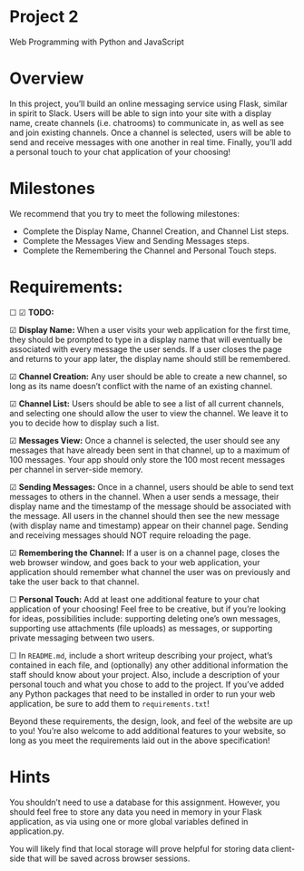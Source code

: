 # Project 2

Web Programming with Python and JavaScript

# Overview
In this project, you’ll build an online messaging service using Flask, similar in spirit to Slack. Users will be able to sign into your site with a display name, create channels (i.e. chatrooms) to communicate in, as well as see and join existing channels. Once a channel is selected, users will be able to send and receive messages with one another in real time. Finally, you’ll add a personal touch to your chat application of your choosing!

# Milestones
We recommend that you try to meet the following milestones:
- Complete the Display Name, Channel Creation, and Channel List steps.
- Complete the Messages View and Sending Messages steps.
- Complete the Remembering the Channel and Personal Touch steps.


# Requirements:

☐
☑︎
**TODO:**

☑︎ **Display Name:** When a user visits your web application for the first time, they should be prompted to type in a display name that will eventually be associated with every message the user sends. If a user closes the page and returns to your app later, the display name should still be remembered.

︎︎☑︎︎ **Channel Creation:** Any user should be able to create a new channel, so long as its name doesn’t conflict with the name of an existing channel.

︎︎☑︎︎ **Channel List:** Users should be able to see a list of all current channels, and selecting one should allow the user to view the channel. We leave it to you to decide how to display such a list.

☑︎ **Messages View:** Once a channel is selected, the user should see any messages that have already been sent in that channel, up to a maximum of 100 messages. Your app should only store the 100 most recent messages per channel in server-side memory.

☑︎ **Sending Messages:** Once in a channel, users should be able to send text messages to others in the channel. When a user sends a message, their display name and the timestamp of the message should be associated with the message. All users in the channel should then see the new message (with display name and timestamp) appear on their channel page. Sending and receiving messages should NOT require reloading the page.

☑︎ **Remembering the Channel:** If a user is on a channel page, closes the web browser window, and goes back to your web application, your application should remember what channel the user was on previously and take the user back to that channel.

☐ **Personal Touch:** Add at least one additional feature to your chat application of your choosing! Feel free to be creative, but if you’re looking for ideas, possibilities include: supporting deleting one’s own messages, supporting use attachments (file uploads) as messages, or supporting private messaging between two users.

☐ In `README.md`, include a short writeup describing your project, what’s contained in each file, and (optionally) any other additional information the staff should know about your project. Also, include a description of your personal touch and what you chose to add to the project.
If you’ve added any Python packages that need to be installed in order to run your web application, be sure to add them to `requirements.txt`!

Beyond these requirements, the design, look, and feel of the website are up to you! You’re also welcome to add additional features to your website, so long as you meet the requirements laid out in the above specification!

# Hints

You shouldn’t need to use a database for this assignment. However, you should feel free to store any data you need in memory in your Flask application, as via using one or more global variables defined in application.py.

You will likely find that local storage will prove helpful for storing data client-side that will be saved across browser sessions.